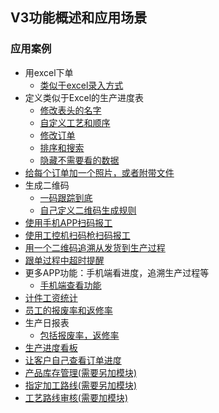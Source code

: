 ## V3功能概述和应用场景

### 应用案例

+ 用excel下单
	+ [类似于excel录入方式](excelorder.md)
+ 定义类似于Excel的生产进度表
	+ [修改表头的名字](2.md)
	+ [自定义工艺和顺序](1.md)
	+ [修改订单](3.md)
	+ [排序和搜索](4.md)
	+ [隐藏不需要看的数据](5.md)
+ [给每个订单加一个照片，或者附带文件](6.md)
+ 生成二维码
	+ [一码跟踪到底](9.md)
	+ [自己定义二维码生成规则](8.md)
+ [使用手机APP扫码报工](10.md)
+ [使用工控机扫码枪扫码报工](11.md)
+ [用一个二维码追溯从发货到生产过程](12.md)
+ [跟单过程中超时提醒](13.md)
+ 更多APP功能：手机端看进度，追溯生产过程等
	+ [手机端查看功能](14.md)
+ [计件工资统计](15.md)
+ [员工的报废率和返修率](16.md)
+ 生产日报表
	+ [包括报废率，返修率](17.md)
+ [生产进度看板](18.md)
+ [让客户自己查看订单进度](19.md)
+ [产品库存管理(需要另加模块)](21.md)
+ [指定加工路线(需要另加模块)](20.md)
+ [工艺路线审核(需要加模块)](22.md)